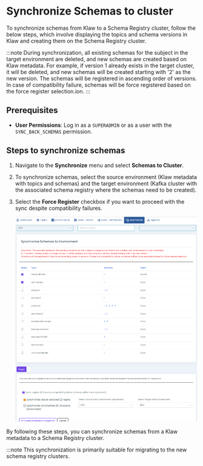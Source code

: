# Synchronize Schemas to cluster

To synchronize schemas from Klaw to a Schema Registry cluster, follow
the below steps, which involve displaying the topics and schema versions
in Klaw and creating them on the Schema Registry cluster.

:::note
During synchronization, all existing schemas for the subject in the target environment are deleted, and new schemas are created based on Klaw
metadata. For example, if version 1 already exists in the target cluster, it will be deleted, and new schemas will be created starting with '2' as the new version. The schemas will be registered in ascending order of versions. In case of compatibility failure, schemas will be force registered based on the force register selection.ion.
:::

## Prerequisites

- **User Permissions**: Log in as a `SUPERADMIN` or as a user with the `SYNC_BACK_SCHEMAS` permission.

## Steps to synchronize schemas

1.  Navigate to the **Synchronize** menu and select **Schemas to Cluster**.
2.  To synchronize schemas, select the source environment (Klaw metadata
    with topics and schemas) and the target environment (Kafka cluster
    with the associated schema registry where the schemas need to be
    created).
3.  Select the **Force Register** checkbox if you want to proceed with the sync despite compatibility failures.

    ![image](../../../static/images/sync/SyncSchemasToCluster.png)

By following these steps, you can synchronize schemas from a Klaw
metadata to a Schema Registry cluster.

:::note
This synchronization is primarily suitable for migrating to the new schema
registry clusters.


